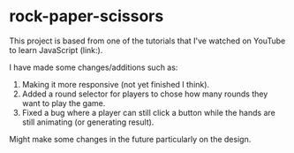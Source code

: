 # rock-paper-scissors
 
This project is based from one of the tutorials that I've watched on YouTube to learn JavaScript (link:).

I have made some changes/additions such as:

1. Making it more responsive (not yet finished I think).
2. Added a round selector for players to chose how many rounds they want to play the game.
3. Fixed a bug where a player can still click a button while the hands are still animating (or generating result).


Might make some changes in the future particularly on the design.
